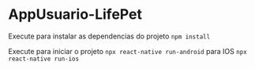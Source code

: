 # AppUsuario-LifePet

Execute para instalar as dependencias do projeto
`npm install`  

Execute para iniciar o projeto
`npx react-native run-android`  para IOS `npx react-native run-ios`
